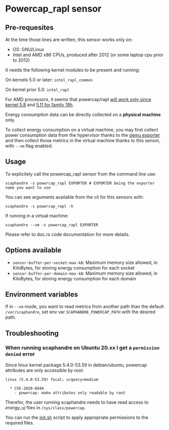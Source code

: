 # Powercap_rapl sensor

## Pre-requesites

At the time those lines are written, this sensor works only on:

- OS: GNU/Linux
- Intel and AMD x86 CPUs, produced after 2012 (or some laptop cpu prior to 2012)

It needs the following kernel modules to be present and running:

On kernels 5.0 or later: `intel_rapl_common`

On kernel prior 5.0: `intel_rapl`

For AMD processors, it seems that powercap/rapl [will work only since kernel 5.8](https://www.phoronix.com/scan.php?page=news_item&px=Google-Zen-RAPL-PowerCap)
and [5.11 for family 19h](https://www.phoronix.com/scan.php?page=news_item&px=AMD-RAPL-Linux-Now-19h).

Energy consumption data can be directly collected on a **physical machine** only.

To collect energy consumption on a virtual machine, you may first collect power consumption data from the hypervisor thanks to the [qemu exporter](exporter-qemu.md) and then collect those metrics in the virtual machine thanks to this sensor, with `--vm` flag enabled.

## Usage

To explicitely call the powercap_rapl sensor from the command line use:

<!-- mdbook-xgettext:skip -->
```
scaphandre -s powercap_rapl EXPORTER # EXPORTER being the exporter name you want to use
```

You can see arguments available from the cli for this sensors with:

<!-- mdbook-xgettext:skip -->
```
scaphandre -s powercap_rapl -h
```

If running in a virtual machine:

<!-- mdbook-xgettext:skip -->
```
scaphandre --vm -s powercap_rapl EXPORTER
```

Please refer to doc.rs code documentation for more details.

## Options available

- `sensor-buffer-per-socket-max-kB`: Maximum memory size allowed, in KiloBytes, for storing energy consumption for each socket
- `sensor-buffer-per-domain-max-kB`: Maximum memory size allowed, in KiloBytes, for storing energy consumption for each domain

## Environment variables

If in `--vm` mode, you want to read metrics from another path than the default `/var/scaphandre`, set env var `SCAPHANDRE_POWERCAP_PATH` with the desired path.

## Troubleshooting

### When running scaphandre on Ubuntu 20.xx I get a `permission denied` error

Since linux kernel package 5.4.0-53.59 in debian/ubuntu, powercap attributes are only accessible by root:

    linux (5.4.0-53.59) focal; urgency=medium

      * CVE-2020-8694
        - powercap: make attributes only readable by root

Therefor, the user running scaphandre needs to have read access to *energy_uj* files in `/sys/class/powercap`.

You can run the [init.sh](../../init.sh) script to apply appropriate permissions to the required files.
